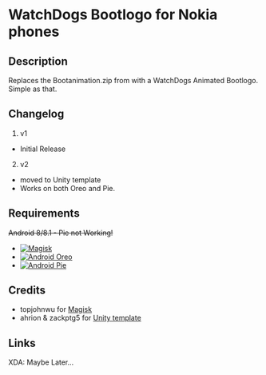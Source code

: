 # WatchDogs Bootlogo for Nokia phones
## Description
Replaces the Bootanimation.zip from with a WatchDogs Animated Bootlogo.
Simple as that.

## Changelog
1. v1
  * Initial Release
    
2. v2
  * moved to Unity template
  * Works on both Oreo and Pie.

## Requirements
~~Android 8/8.1 - Pie not Working!~~
 * [![Magisk](https://img.shields.io/badge/Magisk-17%2B-00B39B.svg)](https://forum.xda-developers.com/apps/magisk/official-magisk-v7-universal-systemless-t3473445)
  * [![Android Oreo](https://img.shields.io/badge/Oreo-8.1.0-blue.svg)](https://www.android.com/versions/oreo-8-0/)
  * [![Android Pie](https://img.shields.io/badge/Pie-9-%23800080.svg)](https://www.android.com/versions/pie-9-0/)
  
## Credits
  * topjohnwu for [Magisk](https://github.com/topjohnwu/Magisk)
  * ahrion & zackptg5 for [Unity template](https://github.com/Zackptg5/Unity)   
  
## Links
XDA:
Maybe Later...
